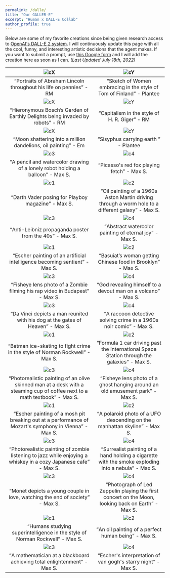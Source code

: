 ```yaml
---
permalink: /dalle/
title: "Our GALLER-E"
excerpt: "Human x DALL-E Collab"
author_profile: true
---
```


Below are some of my favorite creations since being given research access to [OpenAI's DALL-E 2 system](https://openai.com/dall-e-2/). I will continuously update this page with all the cool, funny, and interesting artistic decisions that the agent makes. If you want to submit a prompt, use [this Google form](https://forms.gle/2XEHsJ1hhEdRF1zT7) and I will add the creation here as soon as I can. *(Last Updated July 18th, 2022)*

![cX](/images/dalle/dalle_c31.png) | ![cY](/images/dalle/dalle_c32.png)
|:--:|:--:|
<q>Portraits of Abraham Lincoln throughout his life on pennies</q> - RM | <q>Sketch of Women embracing in the style of Tom of Finland</q> - Plantee
![cX](/images/dalle/dalle_c29.png) | ![cY](/images/dalle/dalle_c30.png)
<q>Hieronymous Bosch’s Garden of Earthly Delights being invaded by robots</q> - RM | <q>Capitalism in the style of H. R. Giger</q> - RM
![cX](/images/dalle/dalle_c14.png) | ![cY](/images/dalle/dalle_c15.png)
<q>Moon shattering into a million dandelions, oil painting</q> - Em | <q>Sisyphus carrying earth </q> - Plantee
![c3](/images/dalle/dalle_c3.png) | ![c4](/images/dalle/dalle_c4.png)
<q>A pencil and watercolor drawing of a lonely robot holding a balloon</q> - Max S. | <q>Picasso's red fox playing fetch</q> - Max S.
![c1](/images/dalle/dalle_c5.png) | ![c2](/images/dalle/dalle_c6_v2.png)
<q>Darth Vader posing for Playboy magazine</q> - Max S. | <q>Oil painting of a 1960s Aston Martin driving through a worm hole to a different galaxy</q> - Max S.
![c3](/images/dalle/dalle_c7.png) | ![c4](/images/dalle/dalle_c8.png)
<q>Anti-Leibniz propaganda poster from the 40s</q> - Max S. | <q>Abstract watercolor painting of eternal joy</q> - Max S.
![c1](/images/dalle/dalle_c9.png) | ![c2](/images/dalle/dalle_c10.png)
<q>Escher painting of an artificial intelligence becoming sentient</q> - Max S. | <q>Basuiat’s woman getting Chinese food in Brooklyn</q> - Max S.
![c3](/images/dalle/dalle_c11_v2.png) | ![c4](/images/dalle/dalle_c12.png)
<q>Fisheye lens photo of a Zombie filming his rap video in Budapest</q> - Max S. | <q>God revealing himself to a devout man on a volcano</q> - Max S.
![c3](/images/dalle/dalle_c13.png) | ![c4](/images/dalle/dalle_c1.png)
<q>Da Vinci depicts a man reunited with his dog at the gates of Heaven</q> - Max S. | <q>A raccoon detective solving crime in a 1960s noir comic</q> - Max S.
![c1](/images/dalle/dalle_c2.png) | ![c2](/images/dalle/dalle_c16.png)
<q>Batman ice-skating to fight crime in the style of Norman Rockwell</q> - Max S. | <q>Formula 1 car driving past the International Space Station through the galaxies</q> - Max S.
![c3](/images/dalle/dalle_c17.png) | ![c4](/images/dalle/dalle_c18.png)
<q>Photorealistic painting of an olive skinned man at a desk with a steaming cup of coffee next to a math textbook</q> - Max S. | <q>Fisheye lens photo of a ghost hanging around an old amusement park</q> - Max S.
![c1](/images/dalle/dalle_c19.png) | ![c2](/images/dalle/dalle_c20.png)
<q>Escher painting of a mosh pit breaking out at a performance of Mozart's symphony in Vienna</q> - Max S. | <q>A polaroid photo of a UFO descending on the manhattan skyline</q> - Max S.
![c3](/images/dalle/dalle_c21.png) | ![c4](/images/dalle/dalle_c22.png)
<q>Photorealistic painting of zombie listening to jazz while enjoying a whiskey in a cozy Japanese cafe</q> - Max S. | <q>Surrealist painting of a hand holding a cigarette with the smoke exploding into a nebula</q> - Max S.
![c3](/images/dalle/dalle_c23.png) | ![c4](/images/dalle/dalle_c24.png)
<q>Monet depicts a young couple in love, watching the end of society</q> - Max S. | <q>Photograph of Led Zeppelin playing the first concert on the Moon, looking back on Earth</q> - Max S.
![c1](/images/dalle/dalle_c25.png) | ![c2](/images/dalle/dalle_c26.png)
<q>Humans studying superintelligence in the style of Norman Rockwell</q> - Max S. | <q>An oil painting of a perfect human being</q> - Max S.
![c3](/images/dalle/dalle_c27.png) | ![c4](/images/dalle/dalle_c28.png)
<q>A mathematician at a blackboard achieving total enlightenment</q> - Max S. | <q>Escher's interpretation of van gogh's starry night</q> - Max S.
